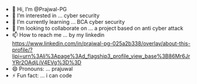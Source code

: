 - 👋 Hi, I’m @Prajwal-PG
- 👀 I’m interested in ... cyber security
- 🌱 I’m currently learning ... BCA cyber security
- 💞️ I’m looking to collaborate on ... a project based on anti cyber attack
- 📫 How to reach me ... by my linkedin https://www.linkedin.com/in/prajwal-pg-025a2b338/overlay/about-this-profile/?lipi=urn%3Ali%3Apage%3Ad_flagship3_profile_view_base%3B86Mr6JrYRr2OAdjLjV4EVg%3D%3D
- 😄 Pronouns: ... prajuwal
- ⚡ Fun fact: ... i can code

<!---
Prajwal-PG/Prajwal-PG is a ✨ special ✨ repository because its `README.md` (this file) appears on your GitHub profile.
You can click the Preview link to take a look at your changes.
--->
